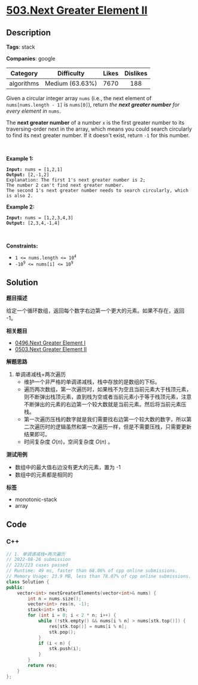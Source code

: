 # [503.Next Greater Element II](https://leetcode.com/problems/next-greater-element-ii/description/)

## Description

**Tags**: stack

**Companies**: google

|  Category  |   Difficulty    | Likes | Dislikes |
| :--------: | :-------------: | :---: | :------: |
| algorithms | Medium (63.63%) | 7670  |   188    |

<p>Given a circular integer array <code>nums</code> (i.e., the next element of <code>nums[nums.length - 1]</code> is <code>nums[0]</code>), return <em>the <strong>next greater number</strong> for every element in</em> <code>nums</code>.</p>
<p>The <strong>next greater number</strong> of a number <code>x</code> is the first greater number to its traversing-order next in the array, which means you could search circularly to find its next greater number. If it doesn&#39;t exist, return <code>-1</code> for this number.</p>
<p>&nbsp;</p>
<p><strong class="example">Example 1:</strong></p>
<pre><code><strong>Input:</strong> nums = [1,2,1]
<strong>Output:</strong> [2,-1,2]
Explanation: The first 1&#39;s next greater number is 2;
The number 2 can&#39;t find next greater number.
The second 1&#39;s next greater number needs to search circularly, which is also 2.</code></pre>
<p><strong class="example">Example 2:</strong></p>
<pre><code><strong>Input:</strong> nums = [1,2,3,4,3]
<strong>Output:</strong> [2,3,4,-1,4]</code></pre>
<p>&nbsp;</p>
<p><strong>Constraints:</strong></p>
<ul>
  <li><code>1 &lt;= nums.length &lt;= 10<sup>4</sup></code></li>
  <li><code>-10<sup>9</sup> &lt;= nums[i] &lt;= 10<sup>9</sup></code></li>
</ul>

## Solution

**题目描述**

给定一个循环数组，返回每个数字右边第一个更大的元素。如果不存在，返回 -1。

**相关题目**

- [0496.Next Greater Element I](0496.next-greater-element-i.md)
- [0503.Next Greater Element II](0503.next-greater-element-ii.md)

**解题思路**

1. 单调递减栈+两次遍历
   - 维护一个非严格的单调递减栈，栈中存放的是数组的下标。
   - 遍历两次数组，第一次遍历时，如果栈不为空且当前元素大于栈顶元素，则不断弹出栈顶元素，直到栈为空或者当前元素小于等于栈顶元素，注意不断弹出的元素的右边第一个较大数就是当前元素。然后将当前元素压栈。
   - 第一次遍历压栈的数字就是我们需要找右边第一个较大数的数字，所以第二次遍历时的逻辑虽然和第一次遍历一样，但是不需要压栈，只需要更新结果即可。
   - 时间复杂度 $O(n)$，空间复杂度 $O(n)$ 。

**测试用例**

- 数组中的最大值右边没有更大的元素，置为 -1
- 数组中的元素都是相同的

**标签**

- monotonic-stack
- array

<!-- code start -->
## Code

### C++

```cpp
// 1. 单调递减栈+两次遍历
// 2022-08-26 submission
// 223/223 cases passed
// Runtime: 49 ms, faster than 68.06% of cpp online submissions.
// Memory Usage: 23.9 MB, less than 78.07% of cpp online submissions.
class Solution {
public:
    vector<int> nextGreaterElements(vector<int>& nums) {
        int n = nums.size();
        vector<int> res(n, -1);
        stack<int> stk;
        for (int i = 0; i < 2 * n; i++) {
            while (!stk.empty() && nums[i % n] > nums[stk.top()]) {
                res[stk.top()] = nums[i % n];
                stk.pop();
            }
            if (i < n) {
                stk.push(i);
            }
        }
        return res;
    }
};
```

<!-- code end -->
